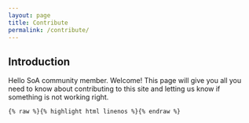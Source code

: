 ```yaml
---
layout: page
title: Contribute
permalink: /contribute/
---
```


## Introduction

Hello SoA community member. Welcome! This page will give you all you need to know about contributing to this site and letting us know if something is not working right.


`{% raw %}{% highlight html linenos %}{% endraw %}`